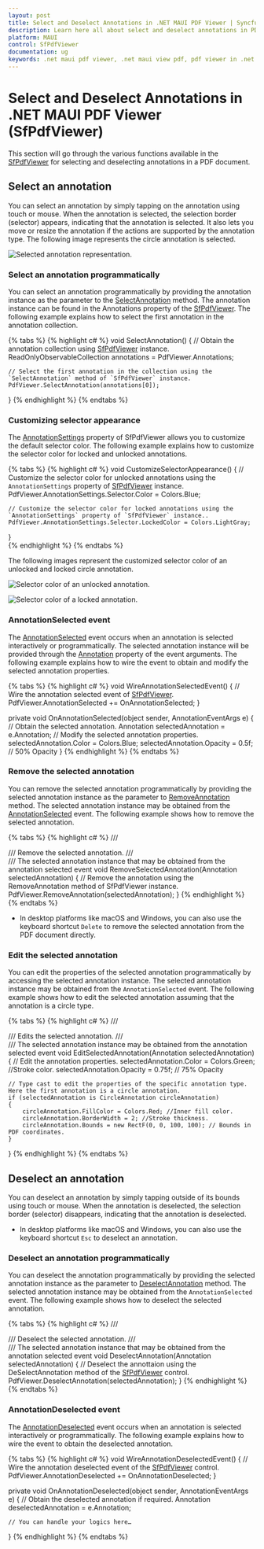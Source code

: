 ```yaml
---
layout: post
title: Select and Deselect Annotations in .NET MAUI PDF Viewer | Syncfusion
description: Learn here all about select and deselect annotations in PDF documents using the .NET MAUI PDF Viewer (SfPdfViewer) control and its settings customization.
platform: MAUI
control: SfPdfViewer
documentation: ug
keywords: .net maui pdf viewer, .net maui view pdf, pdf viewer in .net maui, .net maui open pdf, maui pdf viewer, maui pdf view
---
```


# Select and Deselect Annotations in .NET MAUI PDF Viewer (SfPdfViewer)

This section will go through the various functions available in the [SfPdfViewer](https://help.syncfusion.com/cr/maui/Syncfusion.Maui.PdfViewer.SfPdfViewer.html) for selecting and deselecting annotations in a PDF document.

## Select an annotation

You can select an annotation by simply tapping on the annotation using touch or mouse. When the annotation is selected, the selection border (selector) appears, indicating that the annotation is selected. It also lets you move or resize the annotation if the actions are supported by the annotation type. The following image represents the circle annotation is selected.

![Selected annotation representation.](Images/Annotations/selected-circle.png)

### Select an annotation programmatically

You can select an annotation programmatically by providing the annotation instance as the parameter to the [SelectAnnotation](https://help.syncfusion.com/cr/maui/Syncfusion.Maui.PdfViewer.SfPdfViewer.html#Syncfusion_Maui_PdfViewer_SfPdfViewer_SelectAnnotation_Syncfusion_Maui_PdfViewer_Annotation_) method. The annotation instance can be found in the Annotations property of the [SfPdfViewer](https://help.syncfusion.com/cr/maui/Syncfusion.Maui.PdfViewer.SfPdfViewer.html). The following example explains how to select the first annotation in the annotation collection.

{% tabs %}
{% highlight c# %}
void SelectAnnotation()
{
    // Obtain the annotation collection using [SfPdfViewer](https://help.syncfusion.com/cr/maui/Syncfusion.Maui.PdfViewer.SfPdfViewer.html) instance.
    ReadOnlyObservableCollection<Annotation> annotations = PdfViewer.Annotations;
    
    // Select the first annotation in the collection using the `SelectAnnotation` method of `SfPdfViewer` instance.
    PdfViewer.SelectAnnotation(annotations[0]);
}
{% endhighlight %}
{% endtabs %}

### Customizing selector appearance

The [AnnotationSettings](https://help.syncfusion.com/cr/maui/Syncfusion.Maui.PdfViewer.SfPdfViewer.html#Syncfusion_Maui_PdfViewer_SfPdfViewer_AnnotationSettings) property of SfPdfViewer allows you to customize the default selector color. The following example explains how to customize the selector color for locked and unlocked annotations.

{% tabs %}
{% highlight c# %}
void CustomizeSelectorAppearance()
{
    // Customize the selector color for unlocked annotations using the `AnnotationSettings` property of [SfPdfViewer](https://help.syncfusion.com/cr/maui/Syncfusion.Maui.PdfViewer.SfPdfViewer.html) instance.
    PdfViewer.AnnotationSettings.Selector.Color = Colors.Blue;

    // Customize the selector color for locked annotations using the `AnnotationSettings` property of `SfPdfViewer` instance..
    PdfViewer.AnnotationSettings.Selector.LockedColor = Colors.LightGray;
}	
{% endhighlight %}
{% endtabs %}

The following images represent the customized selector color of an unlocked and locked circle annotation. 

![Selector color of an unlocked annotation.](Images/Annotations/selected-unlocked.png)

![Selector color of a locked annotation.](Images/Annotations/selected-locked.png)

### AnnotationSelected event

The [AnnotationSelected](https://help.syncfusion.com/cr/maui/Syncfusion.Maui.PdfViewer.SfPdfViewer.html#Syncfusion_Maui_PdfViewer_SfPdfViewer_AnnotationSelected) event occurs when an annotation is selected interactively or programmatically. The selected annotation instance will be provided through the [Annotation](https://help.syncfusion.com/cr/maui/Syncfusion.Maui.PdfViewer.AnnotationEventArgs.html#Syncfusion_Maui_PdfViewer_AnnotationEventArgs_Annotation) property of the event arguments. The following example explains how to wire the event to obtain and modify the selected annotation properties.

{% tabs %}
{% highlight c# %}
void WireAnnotationSelectedEvent()
{
    // Wire the annotation selected event of [SfPdfViewer](https://help.syncfusion.com/cr/maui/Syncfusion.Maui.PdfViewer.SfPdfViewer.html).
    PdfViewer.AnnotationSelected += OnAnnotationSelected;
}

private void OnAnnotationSelected(object sender, AnnotationEventArgs e)
{
    // Obtain the selected annotation.
    Annotation selectedAnnotation = e.Annotation;
    // Modify the selected annotation properties.
    selectedAnnotation.Color = Colors.Blue;
    selectedAnnotation.Opacity = 0.5f; // 50% Opacity
}
{% endhighlight %}
{% endtabs %}

### Remove the selected annotation

You can remove the selected annotation programmatically by providing the selected annotation instance as the parameter to [RemoveAnnotation](https://help.syncfusion.com/cr/maui/Syncfusion.Maui.PdfViewer.SfPdfViewer.html#Syncfusion_Maui_PdfViewer_SfPdfViewer_RemoveAnnotation_Syncfusion_Maui_PdfViewer_Annotation_) method. The selected annotation instance may be obtained from the [AnnotationSelected](https://help.syncfusion.com/cr/maui/Syncfusion.Maui.PdfViewer.SfPdfViewer.html#Syncfusion_Maui_PdfViewer_SfPdfViewer_AnnotationSelected) event. The following example shows how to remove the selected annotation.

{% tabs %}
{% highlight c# %}
/// <summary>
/// Remove the selected annotation.
/// </summary>
/// <param name="selectedAnnotation">The selected annotation instance that may be obtained from the annotation selected event</param>
void RemoveSelectedAnnotation(Annotation selectedAnnotation)
{
    // Remove the annotation using the RemoveAnnotation method of SfPdfViewer instance.
    PdfViewer.RemoveAnnotation(selectedAnnotation);
}
{% endhighlight %}
{% endtabs %}

* In desktop platforms like macOS and Windows, you can also use the keyboard shortcut `Delete` to remove the selected annotation from the PDF document directly.


### Edit the selected annotation

You can edit the properties of the selected annotation programmatically by accessing the selected annotation instance. The selected annotation instance may be obtained from the `AnnotationSelected` event. The following example shows how to edit the selected annotation assuming that the annotation is a circle type.

{% tabs %}
{% highlight c# %}
/// <summary>
/// Edits the selected annotation.
/// </summary>
/// <param name="selectedAnnotation">The selected annotation instance may be obtained from the annotation selected event</param>
void EditSelectedAnnotation(Annotation selectedAnnotation)
{
    // Edit the annotation properties.
    selectedAnnotation.Color = Colors.Green; //Stroke color.
    selectedAnnotation.Opacity = 0.75f; // 75% Opacity

    // Type cast to edit the properties of the specific annotation type. Here the first annotation is a circle annotation.
    if (selectedAnnotation is CircleAnnotation circleAnnotation)
    {
        circleAnnotation.FillColor = Colors.Red; //Inner fill color.
        circleAnnotation.BorderWidth = 2; //Stroke thickness.
        circleAnnotation.Bounds = new RectF(0, 0, 100, 100); // Bounds in PDF coordinates.
    }
}
{% endhighlight %}
{% endtabs %}

## Deselect an annotation

You can deselect an annotation by simply tapping outside of its bounds using touch or mouse. When the annotation is deselected, the selection border (selector) disappears, indicating that the annotation is deselected.

* In desktop platforms like macOS and Windows, you can also use the keyboard shortcut `Esc` to deselect an annotation.


### Deselect an annotation programmatically 

You can deselect the annotation programmatically by providing the selected annotation instance as the parameter to [DeselectAnnotation](https://help.syncfusion.com/cr/maui/Syncfusion.Maui.PdfViewer.SfPdfViewer.html#Syncfusion_Maui_PdfViewer_SfPdfViewer_DeselectAnnotation_Syncfusion_Maui_PdfViewer_Annotation_) method. The selected annotation instance may be obtained from the `AnnotationSelected` event. The following example shows how to deselect the selected annotation. 

{% tabs %}
{% highlight c# %}
/// <summary>
/// Deselect the selected annotation.
/// </summary>
/// <param name="selectedAnnotation">The selected annotation instance that may be obtained from the annotation selected event</param>
void DeselectAnnotation(Annotation selectedAnnotation)
{
    // Deselect the annottaion using the DeSelectAnnotation method of the [SfPdfViewer](https://help.syncfusion.com/cr/maui/Syncfusion.Maui.PdfViewer.SfPdfViewer.html) control.
    PdfViewer.DeselectAnnotation(selectedAnnotation);
}
{% endhighlight %}
{% endtabs %}

### AnnotationDeselected event

The [AnnotationDeselected](https://help.syncfusion.com/cr/maui/Syncfusion.Maui.PdfViewer.SfPdfViewer.html#Syncfusion_Maui_PdfViewer_SfPdfViewer_AnnotationDeselected) event occurs when an annotation is selected interactively or programmatically. The following example explains how to wire the event to obtain the deselected annotation.

{% tabs %}
{% highlight c# %}
void WireAnnotationDeselectedEvent()
{
    // Wire the annotation deselected event of the [SfPdfViewer](https://help.syncfusion.com/cr/maui/Syncfusion.Maui.PdfViewer.SfPdfViewer.html) control.
    PdfViewer.AnnotationDeselected += OnAnnotationDeselected;
}

private void OnAnnotationDeselected(object sender, AnnotationEventArgs e)
{
    // Obtain the deselected annotation if required.
    Annotation deselectedAnnotation = e.Annotation;
              
    // You can handle your logics here…
}
{% endhighlight %}
{% endtabs %}